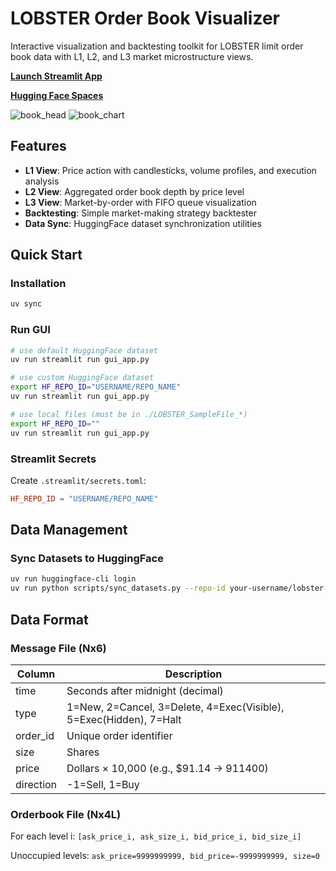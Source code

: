 # LOBSTER Order Book Visualizer

Interactive visualization and backtesting toolkit for LOBSTER limit order book data with L1, L2, and L3 market microstructure views.

[**Launch Streamlit App**](https://lobster-lab.streamlit.app/)

[**Hugging Face Spaces**](https://huggingface.co/spaces/totalorganfailure/lobster-lab)

<img src="./streamlit_02" alt="book_head">

<img src="./streamlit_01" alt="book_chart">


## Features

- **L1 View**: Price action with candlesticks, volume profiles, and execution analysis
- **L2 View**: Aggregated order book depth by price level
- **L3 View**: Market-by-order with FIFO queue visualization
- **Backtesting**: Simple market-making strategy backtester
- **Data Sync**: HuggingFace dataset synchronization utilities

## Quick Start

### Installation

```bash
uv sync
```

### Run GUI

```bash
# use default HuggingFace dataset
uv run streamlit run gui_app.py

# use custom HuggingFace dataset
export HF_REPO_ID="USERNAME/REPO_NAME"
uv run streamlit run gui_app.py

# use local files (must be in ./LOBSTER_SampleFile_*)
export HF_REPO_ID=""
uv run streamlit run gui_app.py
```

### Streamlit Secrets

Create `.streamlit/secrets.toml`:
```toml
HF_REPO_ID = "USERNAME/REPO_NAME"
```

## Data Management

### Sync Datasets to HuggingFace

```bash
uv run huggingface-cli login
uv run python scripts/sync_datasets.py --repo-id your-username/lobster-lab-data
```

## Data Format

### Message File (Nx6)
| Column | Description |
|--------|-------------|
| time | Seconds after midnight (decimal) |
| type | 1=New, 2=Cancel, 3=Delete, 4=Exec(Visible), 5=Exec(Hidden), 7=Halt |
| order\_id | Unique order identifier |
| size | Shares |
| price | Dollars × 10,000 (e.g., $91.14 → 911400) |
| direction | -1=Sell, 1=Buy |

### Orderbook File (Nx4L)
For each level i: `[ask_price_i, ask_size_i, bid_price_i, bid_size_i]`


Unoccupied levels: `ask_price=9999999999, bid_price=-9999999999, size=0`


